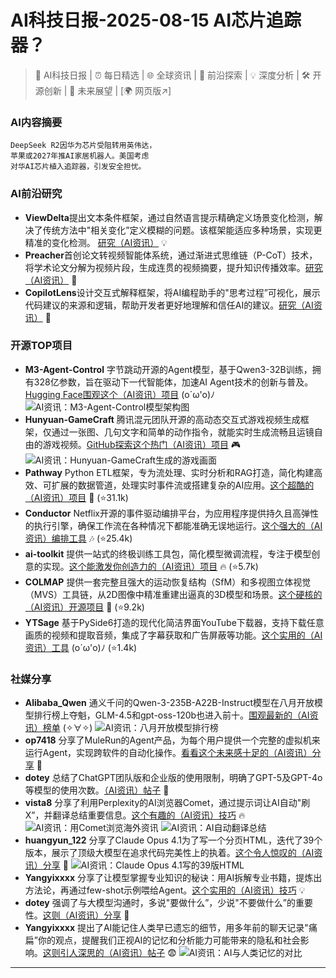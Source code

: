 
# AI科技日报-2025-08-15 AI芯片追踪器？
> 🤖 AI科技日报 | ⏰ 每日精选 | 🌐 全球资讯 | 🔬 前沿探索 | 💡 深度分析 | 🛠️ 开源创新 | 🚀 未来展望 | [🌍 网页版↗️]
### **AI内容摘要**
```
DeepSeek R2因华为芯片受阻转用英伟达，
苹果或2027年推AI家居机器人。美国考虑
对华AI芯片植入追踪器，引发安全担忧。
```
### AI前沿研究
*   **ViewDelta**提出文本条件框架，通过自然语言提示精确定义场景变化检测，解决了传统方法中"相关变化”定义模糊的问题。该框架能适应多种场景，实现更精准的变化检测。 [研究（AI资讯）](https://arxiv.org/abs/2412.07612) 💡
*   **Preacher**首创论文转视频智能体系统，通过渐进式思维链（P-CoT）技术，将学术论文分解为视频片段，生成连贯的视频摘要，提升知识传播效率。[研究（AI资讯）](https://arxiv.org/abs/2508.09632) 🤔
*   **CopilotLens**设计交互式解释框架，将AI编程助手的"思考过程”可视化，展示代码建议的来源和逻辑，帮助开发者更好地理解和信任AI的建议。[研究（AI资讯）](https://arxiv.org/abs/2506.20062) 🧐
### 开源TOP项目
*   **M3-Agent-Control** 字节跳动开源的Agent模型，基于Qwen3-32B训练，拥有328亿参数，旨在驱动下一代智能体，加速AI Agent技术的创新与普及。[Hugging Face围观这个（AI资讯）项目](https://huggingface.co/ByteDance-Seed/M3-Agent-Control) (o´ω'o)ﾉ
    ![AI资讯：M3-Agent-Control模型架构图](https://cdn.jsdmirror.com/gh/justlovemaki/imagehub@main/images/2025/08/news_01k2mphp5vfqmtqwn3cf7fc6ty.avif)
*   **Hunyuan-GameCraft** 腾讯混元团队开源的高动态交互式游戏视频生成框架，仅通过一张图、几句文字和简单的动作指令，就能实时生成流畅且运镜自由的游戏视频。[GitHub探索这个热门（AI资讯）项目](https://github.com/Tencent-Hunyuan/Hunyuan-GameCraft-1.0) 🎮
    ![AI资讯：Hunyuan-GameCraft生成的游戏画面](https://cdn.jsdmirror.com/gh/justlovemaki/imagehub@main/images/2025/08/news_01k2mphvexe3htt552nfyxje2z.avif)
*   **Pathway** Python ETL框架，专为流处理、实时分析和RAG打造，简化构建高效、可扩展的数据管道，处理实时事件流或搭建复杂的AI应用。[这个超酷的（AI资讯）项目](https://github.com/pathwaycom/pathway) 🚀 (⭐31.1k)
*   **Conductor** Netflix开源的事件驱动编排平台，为应用程序提供持久且高弹性的执行引擎，确保工作流在各种情况下都能准确无误地运行。[这个强大的（AI资讯）编排工具](https://github.com/conductor-oss/conductor) 🎶 (⭐25.4k)
*   **ai-toolkit** 提供一站式的终极训练工具包，简化模型微调流程，专注于模型创意的实现。[这个能激发你创造力的（AI资讯）项目](https://github.com/ostris/ai-toolkit) 🔥 (⭐5.7k)
*   **COLMAP** 提供一套完整且强大的运动恢复结构（SfM）和多视图立体视觉（MVS）工具链，从2D图像中精准重建出逼真的3D模型和场景。[这个硬核的（AI资讯）开源项目](https://github.com/colmap/colmap) 📸 (⭐9.2k)
*   **YTSage** 基于PySide6打造的现代化简洁界面YouTube下载器，支持下载任意画质的视频和提取音频，集成了字幕获取和广告屏蔽等功能。[这个实用的（AI资讯）工具](https://github.com/oop7/YTSage) (o´ω'o)ﾉ (⭐1.4k)
### 社媒分享
*   **Alibaba_Qwen** 通义千问的Qwen-3-235B-A22B-Instruct模型在八月开放模型排行榜上夺魁，GLM-4.5和gpt-oss-120b也进入前十。[围观最新的（AI资讯）榜单](https://x.com/Alibaba_Qwen/status/1955778311906582550) (✧∀✧)
    ![AI资讯：八月开放模型排行榜](https://cdn.jsdmirror.com/gh/justlovemaki/imagehub@main/images/2025/08/news_01k2mphyf2em7r9t87x92bhwfq.avif)
*   **op7418** 分享了MuleRun的Agent产品，为每个用户提供一个完整的虚拟机来运行Agent，实现跨软件的自动化操作。[看看这个未来感十足的（AI资讯）分享](https://x.com/op7418/status/1955934836189000088) 🚀
*   **dotey** 总结了ChatGPT团队版和企业版的使用限制，明确了GPT-5及GPT-4o等模型的使用次数。[（AI资讯）帖子](https://x.com/dotey/status/1955769094742868287) 🧐
*   **vista8** 分享了利用Perplexity的AI浏览器Comet，通过提示词让AI自动"刷X”，并翻译总结重要信息。[这个有趣的（AI资讯）技巧](https://x.com/vista8/status/1955937457138229372) 🔥
    ![AI资讯：用Comet浏览海外资讯](https://cdn.jsdmirror.com/gh/justlovemaki/imagehub@main/images/2025/08/news_01k2mpseqpf8rvbb1ngjvhqk8c.avif)
    ![AI资讯：AI自动翻译总结](https://cdn.jsdmirror.com/gh/justlovemaki/imagehub@main/images/2025/08/news_01k2mpskyzfnc9ev8qt32jtes9.avif)
*   **huangyun_122** 分享了Claude Opus 4.1为了写一个分页HTML，迭代了39个版本，展示了顶级大模型在追求代码完美性上的执着。[这个令人惊叹的（AI资讯）分享](https://x.com/huangyun_122/status/1955969003920482444) 🤯
    ![AI资讯：Claude Opus 4.1写的39版HTML](https://cdn.jsdmirror.com/gh/justlovemaki/imagehub@main/images/2025/08/news_01k2mpsr03eyjaa4574gqryvc7.avif)
*   **Yangyixxxx** 分享了让模型掌握专业知识的秘诀：用AI拆解专业书籍，提炼出方法论，再通过few-shot示例喂给Agent。[这个实用的（AI资讯）技巧](https://x.com/Yangyixxxx/status/1955785188698636565) 💡
*   **dotey** 强调了与大模型沟通时，多说"要做什么”，少说"不要做什么”的重要性。[这则（AI资讯）分享](https://x.com/dotey/status/1955705574617673999) 🤔
*   **Yangyixxxx** 提出了AI能记住人类早已遗忘的细节，用多年前的聊天记录"痛扁”你的观点，提醒我们正视AI的记忆和分析能力可能带来的隐私和社会影响。[这则引人深思的（AI资讯）帖子](https://x.com/Yangyixxxx/status/1955957035134280189) 😨
    ![AI资讯：AI与人类记忆的对比](https://cdn.jsdmirror.com/gh/justlovemaki/imagehub@main/images/2025/08/news_01k2mpstwve358mn73z6t6vswn.avif)
---